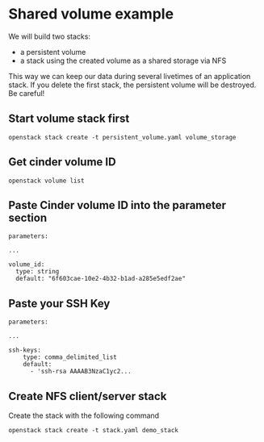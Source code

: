 # Shared volume example

We will build two stacks:

* a persistent volume
* a stack using the created volume as a shared storage via NFS

This way we can keep our data during several livetimes of an application stack. If you delete the first stack, the persistent volume will be destroyed. Be careful!

## Start volume stack first

```shell
openstack stack create -t persistent_volume.yaml volume_storage
```

## Get cinder volume ID

```shell
openstack volume list
```

## Paste Cinder volume ID into the parameter section

```shell
parameters:

...

volume_id:
  type: string
  default: "6f603cae-10e2-4b32-b1ad-a285e5edf2ae"
```


## Paste your SSH Key

```shell
parameters:

...

ssh-keys:
    type: comma_delimited_list
    default:
      - 'ssh-rsa AAAAB3NzaC1yc2...
```

## Create NFS client/server stack

Create the stack with the following command

```shell
openstack stack create -t stack.yaml demo_stack
```

